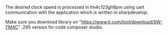 The desired clock speed is processed in tm4c123gh6pm using uart communication with the application which is written in sharpdevelop.

Make sure you download library on "https://www.ti.com/tool/download/SW-TM4C" .295 version for code composer studio.

